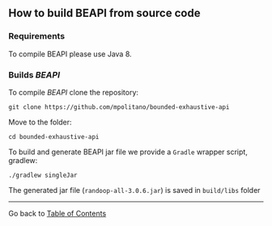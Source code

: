 ## How to build BEAPI from source code

### Requirements

To compile  BEAPI please use Java 8.

### Builds *BEAPI*

To compile  *BEAPI* clone the repository:

```
git clone https://github.com/mpolitano/bounded-exhaustive-api

```
Move to the folder:

```
cd bounded-exhaustive-api
```


To build and generate BEAPI jar file  we provide a ```Gradle``` wrapper script, gradlew:


```
./gradlew singleJar
```


The generated jar file (```randoop-all-3.0.6.jar```) is saved  in ```build/libs``` folder


* * *

Go back to [Table of Contents](README.md)

